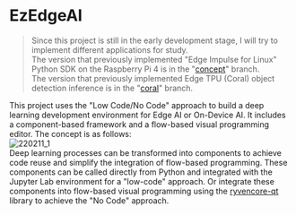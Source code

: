 # EzEdgeAI  
  
> Since this project is still in the early development stage, I will try to implement different applications for study.  
> The version that previously implemented "Edge Impulse for Linux" Python SDK on the Raspberry Pi 4 is in the "[concept](https://github.com/on-device-ai/EzEdgeAI/tree/concept)" branch.  
> The version that previously implemented Edge TPU (Coral) object detection inference is in the "[coral](https://github.com/on-device-ai/EzEdgeAI/tree/coral)" branch.  
  
This project uses the "Low Code/No Code" approach to build a deep learning development environment for Edge AI or On-Device AI. It includes a component-based framework and a flow-based visual programming editor. The concept is as follows:  
![220211_1](https://user-images.githubusercontent.com/44540872/153596578-665c400e-1d4e-436d-a628-d79644464f24.png)  
Deep learning processes can be transformed into components to achieve code reuse and simplify the integration of flow-based programming. These components can be called directly from Python and integrated with the Jupyter Lab environment for a "low-code" approach. Or integrate these components into flow-based visual programming using the [ryvencore-qt](https://github.com/leon-thomm/ryvencore-qt) library to achieve the "No Code" approach.
